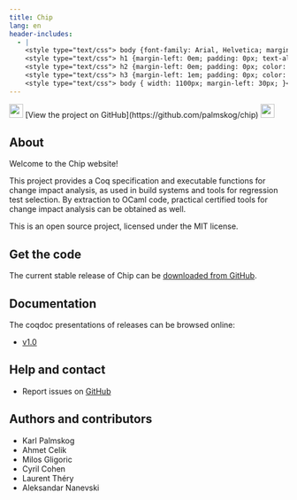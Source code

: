```yaml
---
title: Chip
lang: en
header-includes:
  - |
    <style type="text/css"> body {font-family: Arial, Helvetica; margin-left: 5em; font-size: large;} </style>
    <style type="text/css"> h1 {margin-left: 0em; padding: 0px; text-align: center} </style>
    <style type="text/css"> h2 {margin-left: 0em; padding: 0px; color: #580909} </style>
    <style type="text/css"> h3 {margin-left: 1em; padding: 0px; color: #C05001;} </style>
    <style type="text/css"> body { width: 1100px; margin-left: 30px; }</style>
---
```


<div style="text-align:left"><img src="https://github.githubassets.com/images/modules/logos_page/Octocat.png" height="25" style="border:0px">
[View the project on GitHub](https://github.com/palmskog/chip)
<img src="https://github.githubassets.com/images/modules/logos_page/Octocat.png" height="25" style="border:0px"></div>

## About

Welcome to the Chip website!

This project provides a Coq specification and executable functions
for change impact analysis, as used in build systems and tools for
regression test selection. By extraction to OCaml code, practical
certified tools for change impact analysis can be obtained as well.

This is an open source project, licensed under the MIT license.

## Get the code

The current stable release of Chip can be [downloaded from GitHub](https://github.com/palmskog/chip/releases).

## Documentation

The coqdoc presentations of releases can be browsed online:

- [v1.0](docs/v1.0/coqdoc/toc.html)

## Help and contact

- Report issues on [GitHub](https://github.com/palmskog/chip/issues)

## Authors and contributors

- Karl Palmskog
- Ahmet Celik
- Milos Gligoric
- Cyril Cohen
- Laurent Théry
- Aleksandar Nanevski
